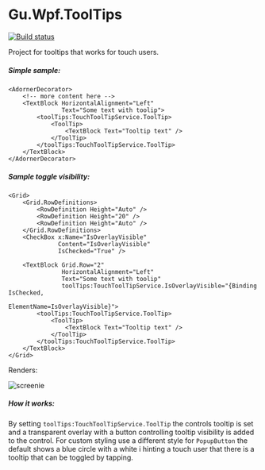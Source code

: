 # Gu.Wpf.ToolTips
[![Build status](https://ci.appveyor.com/api/projects/status/j4myy99it0now2gv/branch/master?svg=true)](https://ci.appveyor.com/project/JohanLarsson/gu-wpf-tooltips/branch/master)

Project for tooltips that works for touch users.

##### Simple sample:
```xaml
<AdornerDecorator>
    <!-- more content here -->
    <TextBlock HorizontalAlignment="Left"
               Text="Some text with toolip">
        <toolTips:TouchToolTipService.ToolTip>
            <ToolTip>
                <TextBlock Text="Tooltip text" />
            </ToolTip>
        </toolTips:TouchToolTipService.ToolTip>
    </TextBlock>
</AdornerDecorator>
```

##### Sample toggle visibility:
```xaml
<Grid>
    <Grid.RowDefinitions>
        <RowDefinition Height="Auto" />
        <RowDefinition Height="20" />
        <RowDefinition Height="Auto" />
    </Grid.RowDefinitions>
    <CheckBox x:Name="IsOverlayVisible"
              Content="IsOverlayVisible"
              IsChecked="True" />

    <TextBlock Grid.Row="2"
               HorizontalAlignment="Left"
               Text="Some text with toolip"
               toolTips:TouchToolTipService.IsOverlayVisible="{Binding IsChecked,
                                                                       ElementName=IsOverlayVisible}">
        <toolTips:TouchToolTipService.ToolTip>
            <ToolTip>
                <TextBlock Text="Tooltip text" />
            </ToolTip>
        </toolTips:TouchToolTipService.ToolTip>
    </TextBlock>
</Grid>
```

Renders:

![screenie](http://i.imgur.com/wbasIMg.gif)

##### How it works:
By setting `toolTips:TouchToolTipService.ToolTip` the controls tooltip is set and a transparent overlay with a button controlling tooltip visibility is added to the control.
For custom styling use a different style for `PopupButton` the default shows a blue circle with a white i hinting a touch user that there is a tooltip that can be toggled by tapping.
